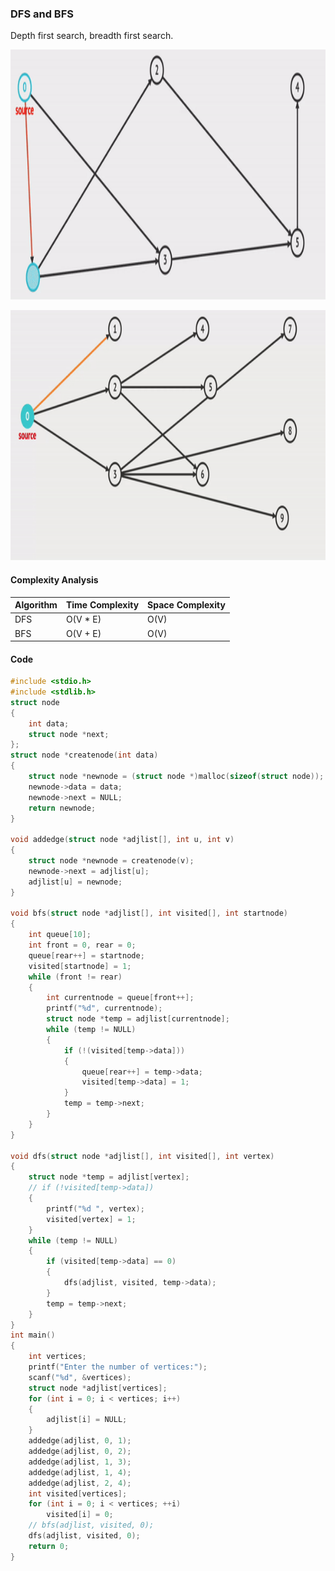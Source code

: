 ### DFS and BFS

Depth first search, breadth first search.

<p align="center">
  <img src="../images/DFS.gif" alt="Depth First Search" style="width: 600px; height:400px">
  <br>
</p>

<p align="center">
  <img src="../images/BFS.gif" alt="Breadth First" style="width: 600px; height:400px">
  <br>
</p>

#### Complexity Analysis

| **Algorithm** | **Time Complexity** | **Space Complexity** |
| ------------- | ------------------- | -------------------- |
| DFS           | O(V \* E)           | O(V)                 |
| BFS           | O(V + E)            | O(V)                 |

#### Code

```c
#include <stdio.h>
#include <stdlib.h>
struct node
{
    int data;
    struct node *next;
};
struct node *createnode(int data)
{
    struct node *newnode = (struct node *)malloc(sizeof(struct node));
    newnode->data = data;
    newnode->next = NULL;
    return newnode;
}

void addedge(struct node *adjlist[], int u, int v)
{
    struct node *newnode = createnode(v);
    newnode->next = adjlist[u];
    adjlist[u] = newnode;
}

void bfs(struct node *adjlist[], int visited[], int startnode)
{
    int queue[10];
    int front = 0, rear = 0;
    queue[rear++] = startnode;
    visited[startnode] = 1;
    while (front != rear)
    {
        int currentnode = queue[front++];
        printf("%d", currentnode);
        struct node *temp = adjlist[currentnode];
        while (temp != NULL)
        {
            if (!(visited[temp->data]))
            {
                queue[rear++] = temp->data;
                visited[temp->data] = 1;
            }
            temp = temp->next;
        }
    }
}

void dfs(struct node *adjlist[], int visited[], int vertex)
{
    struct node *temp = adjlist[vertex];
    // if (!visited[temp->data])
    {
        printf("%d ", vertex);
        visited[vertex] = 1;
    }
    while (temp != NULL)
    {
        if (visited[temp->data] == 0)
        {
            dfs(adjlist, visited, temp->data);
        }
        temp = temp->next;
    }
}
int main()
{
    int vertices;
    printf("Enter the number of vertices:");
    scanf("%d", &vertices);
    struct node *adjlist[vertices];
    for (int i = 0; i < vertices; i++)
    {
        adjlist[i] = NULL;
    }
    addedge(adjlist, 0, 1);
    addedge(adjlist, 0, 2);
    addedge(adjlist, 1, 3);
    addedge(adjlist, 1, 4);
    addedge(adjlist, 2, 4);
    int visited[vertices];
    for (int i = 0; i < vertices; ++i)
        visited[i] = 0;
    // bfs(adjlist, visited, 0);
    dfs(adjlist, visited, 0);
    return 0;
}
```
